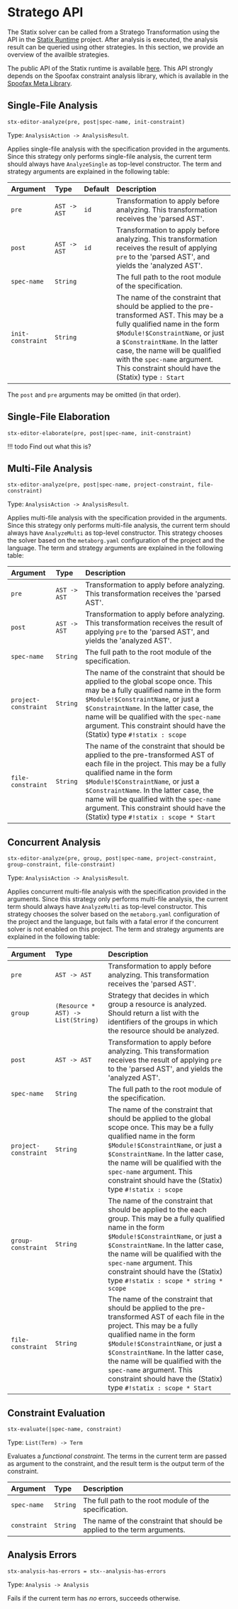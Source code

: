 # Stratego API

The Statix solver can be called from a Stratego Transformation using the API in
the [Statix Runtime](https://github.com/metaborg/nabl/tree/master/statix.runtime)
project. After analysis is executed, the analysis result can be queried using
other strategies. In this section, we provide an overview of the availble
strategies.

The public API of the Statix runtime is available
[here](https://github.com/metaborg/nabl/blob/master/statix.runtime/trans/statix/api.str).
This API strongly depends on the Spoofax constraint analysis library, which is
available in the [Spoofax Meta Library](https://github.com/metaborg/spoofax/blob/master/meta.lib.spoofax/trans/libspoofax/analysis/constraint.str).


## Single-File Analysis

```stratego
stx-editor-analyze(pre, post|spec-name, init-constraint)
```

Type: `AnalysisAction -> AnalysisResult`.

Applies single-file analysis with the specification provided in the arguments.
Since this strategy only performs single-file analysis, the current term should
always have `AnalyzeSingle` as top-level constructor. The term and strategy
arguments are explained in the following table:

| Argument          | Type         | Default | Description                                                                                                                                                                                                                                                                                                               |
| :---------------- | :----------- | :------ | :------------------------------------------------------------------------------------------------------------------------------------------------------------------------------------------------------------------------------------------------------------------------------------------------------------------------ |
| `pre`             | `AST -> AST` | `id`    | Transformation to apply before analyzing. This transformation receives the 'parsed AST'.                                                                                                                                                                                                                                  |
| `post`            | `AST -> AST` | `id`    | Transformation to apply before analyzing. This transformation receives the result of applying `pre` to the 'parsed AST', and yields the 'analyzed AST'.                                                                                                                                                                   |
| `spec-name`       | `String`     |         | The full path to the root module of the specification.                                                                                                                                                                                                                                                                    |
| `init-constraint` | `String`     |         | The name of the constraint that should be applied to the pre-transformed AST. This may be a fully qualified name in the form `$Module!$ConstraintName`, or just a `$ConstraintName`. In the latter case, the name will be qualified with the `spec-name` argument. This constraint should have the (Statix) type `: Start`|

The `post` and `pre` arguments may be omitted (in that order).


## Single-File Elaboration

```stratego
stx-editor-elaborate(pre, post|spec-name, init-constraint)
```

!!! todo
    Find out what this is?


## Multi-File Analysis

```stratego
stx-editor-analyze(pre, post|spec-name, project-constraint, file-constraint)
```

Type: `AnalysisAction -> AnalysisResult`.

Applies multi-file analysis with the specification provided in the arguments.
Since this strategy only performs multi-file analysis, the current term should
always have `AnalyzeMulti` as top-level constructor. This strategy chooses the
solver based on the `metaborg.yaml` configuration of the project and the language.
The term and strategy arguments are explained in the following table:

| Argument             | Type                               | Description                                                                                                                                                                                                                                                                                                                                                             |
| :------------------- | :--------------------------------- | :---------------------------------------------------------------------------------------------------------------------------------------------------------------------------------------------------------------------------------------------------------------------------------------------------------------------------------------------------------------------- |
| `pre`                | `AST -> AST`                       | Transformation to apply before analyzing. This transformation receives the 'parsed AST'.                                                                                                                                                                                                                                                                                |
| `post`               | `AST -> AST`                       | Transformation to apply before analyzing. This transformation receives the result of applying `pre` to the 'parsed AST', and yields the 'analyzed AST'.                                                                                                                                                                                                                 |
| `spec-name`          | `String`                           | The full path to the root module of the specification.                                                                                                                                                                                                                                                                                                                  |
| `project-constraint` | `String`                           | The name of the constraint that should be applied to the global scope once. This may be a fully qualified name in the form `$Module!$ConstraintName`, or just a `$ConstraintName`. In the latter case, the name will be qualified with the `spec-name` argument. This constraint should have the (Statix) type `#!statix : scope`                                       |
| `file-constraint`    | `String`                           | The name of the constraint that should be applied to the pre-transformed AST of each file in the project. This may be a fully qualified name in the form `$Module!$ConstraintName`, or just a `$ConstraintName`. In the latter case, the name will be qualified with the `spec-name` argument. This constraint should have the (Statix) type `#!statix : scope * Start` |


## Concurrent Analysis

```stratego
stx-editor-analyze(pre, group, post|spec-name, project-constraint, group-constraint, file-constraint)
```

Type: `AnalysisAction -> AnalysisResult`.

Applies concurrent multi-file analysis with the specification provided in the
arguments. Since this strategy only performs multi-file analysis, the current
term should always have `AnalyzeMulti` as top-level constructor. This strategy
chooses the solver based on the `metaborg.yaml` configuration of the project and
the language, but fails with a fatal error if the concurrent solver is not
enabled on this project. The term and strategy arguments are explained in the
following table:

| Argument             | Type                               | Description                                                                                                                                                                                                                                                                                                                                                             |
| :------------------- | :--------------------------------- | :---------------------------------------------------------------------------------------------------------------------------------------------------------------------------------------------------------------------------------------------------------------------------------------------------------------------------------------------------------------------- |
| `pre`                | `AST -> AST`                       | Transformation to apply before analyzing. This transformation receives the 'parsed AST'.                                                                                                                                                                                                                                                                                |
| `group`              | `(Resource * AST) -> List(String)` | Strategy that decides in which group a resource is analyzed. Should return a list with the identifiers of the groups in which the resource should be analyzed.                                                                                                                                                                                                          |
| `post`               | `AST -> AST`                       | Transformation to apply before analyzing. This transformation receives the result of applying `pre` to the 'parsed AST', and yields the 'analyzed AST'.                                                                                                                                                                                                                 |
| `spec-name`          | `String`                           | The full path to the root module of the specification.                                                                                                                                                                                                                                                                                                                  |
| `project-constraint` | `String`                           | The name of the constraint that should be applied to the global scope once. This may be a fully qualified name in the form `$Module!$ConstraintName`, or just a `$ConstraintName`. In the latter case, the name will be qualified with the `spec-name` argument. This constraint should have the (Statix) type `#!statix : scope`                                       |
| `group-constraint`   | `String`                           | The name of the constraint that should be applied to the each group. This may be a fully qualified name in the form `$Module!$ConstraintName`, or just a `$ConstraintName`. In the latter case, the name will be qualified with the `spec-name` argument. This constraint should have the (Statix) type `#!statix : scope * string * scope`                             |
| `file-constraint`    | `String`                           | The name of the constraint that should be applied to the pre-transformed AST of each file in the project. This may be a fully qualified name in the form `$Module!$ConstraintName`, or just a `$ConstraintName`. In the latter case, the name will be qualified with the `spec-name` argument. This constraint should have the (Statix) type `#!statix : scope * Start` |


## Constraint Evaluation

```stratego
stx-evaluate(|spec-name, constraint)
```

Type: `List(Term) -> Term`

Evaluates a _functional constraint_. The terms in the current term are passed
as argument to the constraint, and the result term is the output term of the
constraint.

| Argument          | Type         | Description                                                              |
| :---------------- | :----------- | :----------------------------------------------------------------------- |
| `spec-name`       | `String`     | The full path to the root module of the specification.                   |
| `constraint`      | `String`     | The name of the constraint that should be applied to the term arguments. |


## Analysis Errors

```stratego
stx-analysis-has-errors = stx--analysis-has-errors
```

Type: `Analysis -> Analysis`

Fails if the current term has _no_ errors, succeeds otherwise.
